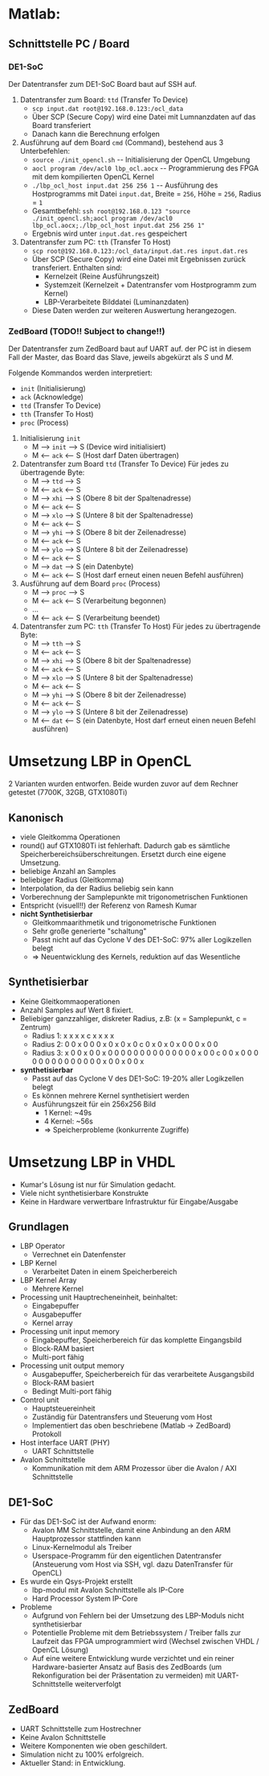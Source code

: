 # Matlab:

## Schnittstelle PC / Board

### DE1-SoC
Der Datentransfer zum DE1-SoC Board baut auf SSH auf. 

1. Datentransfer zum Board: `ttd` (Transfer To Device)
    - `scp input.dat root@192.168.0.123:/ocl_data`
    - Über SCP (Secure Copy) wird eine Datei mit Lumnanzdaten auf das Board transferiert
    - Danach kann die Berechnung erfolgen
2. Ausführung auf dem Board `cmd` (Command), bestehend aus 3 Unterbefehlen:
    - `source ./init_opencl.sh` -- Initialisierung der OpenCL Umgebung
    - `aocl program /dev/acl0 lbp_ocl.aocx` -- Programmierung des FPGA mit dem kompilierten OpenCL Kernel
    - `./lbp_ocl_host input.dat 256 256 1` -- Ausführung des Hostprogramms mit Datei `input.dat`, Breite = `256`, Höhe = `256`, Radius = `1` 
    - Gesamtbefehl: `ssh root@192.168.0.123 "source ./init_opencl.sh;aocl program /dev/acl0 lbp_ocl.aocx;./lbp_ocl_host input.dat 256 256 1"`
    - Ergebnis wird unter `input.dat.res` gespeichert
3. Datentransfer zum PC: `tth` (Transfer To Host)
    - `scp root@192.168.0.123:/ocl_data/input.dat.res input.dat.res`
    - Über SCP (Secure Copy) wird eine Datei mit Ergebnissen zurück transferiert. Enthalten sind: 
        - Kernelzeit (Reine Ausführungszeit)
        - Systemzeit (Kernelzeit + Datentransfer vom Hostprogramm zum Kernel)
        - LBP-Verarbeitete Bilddatei (Luminanzdaten)
    - Diese Daten werden zur weiteren Auswertung herangezogen.

### ZedBoard (TODO!! Subject to change!!)

Der Datentransfer zum ZedBoard baut auf UART auf. 
der PC ist in diesem Fall der Master, das Board das Slave, jeweils abgekürzt als *S* und *M*.

Folgende Kommandos werden interpretiert:
- `init`    (Initialisierung)
- `ack`     (Acknowledge)
- `ttd`     (Transfer To Device)
- `tth`     (Transfer To Host)
- `proc`    (Process)

1. Initialisierung `init`
    - M --> `init` --> S (Device wird initialisiert)
    - M <-- `ack`  <-- S (Host darf Daten übertragen)
2. Datentransfer zum Board `ttd` (Transfer To Device)
    Für jedes zu übertragende Byte: 
    - M --> `ttd` --> S
    - M <-- `ack` <-- S
    - M --> `xhi` --> S (Obere 8 bit der Spaltenadresse)
    - M <-- `ack` <-- S
    - M --> `xlo` --> S (Untere 8 bit der Spaltenadresse)
    - M <-- `ack` <-- S
    - M --> `yhi` --> S (Obere 8 bit der Zeilenadresse)
    - M <-- `ack` <-- S
    - M --> `ylo` --> S (Untere 8 bit der Zeilenadresse)
    - M <-- `ack` <-- S
    - M --> `dat` --> S (ein Datenbyte)
    - M <-- `ack` <-- S (Host darf erneut einen neuen Befehl ausführen)
3. Ausführung auf dem Board `proc` (Process)
    - M --> `proc` --> S 
    - M <-- `ack` <-- S (Verarbeitung begonnen)
    - ...
    - M <-- `ack` <-- S (Verarbeitung beendet)
4. Datentransfer zum PC: `tth` (Transfer To Host)
    Für jedes zu übertragende Byte: 
    - M --> `tth` --> S
    - M <-- `ack` <-- S
    - M --> `xhi` --> S (Obere 8 bit der Spaltenadresse)
    - M <-- `ack` <-- S
    - M --> `xlo` --> S (Untere 8 bit der Spaltenadresse)
    - M <-- `ack` <-- S
    - M --> `yhi` --> S (Obere 8 bit der Zeilenadresse)
    - M <-- `ack` <-- S
    - M --> `ylo` --> S (Untere 8 bit der Zeilenadresse)
    - M <-- `dat` <-- S (ein Datenbyte, Host darf erneut einen neuen Befehl ausführen)

# Umsetzung LBP in OpenCL
2 Varianten wurden entworfen. Beide wurden zuvor auf dem Rechner getestet (7700K, 32GB, GTX1080Ti)
## Kanonisch
- viele Gleitkomma Operationen
- round() auf GTX1080Ti ist fehlerhaft. Dadurch gab es sämtliche Speicherbereichsüberschreitungen. Ersetzt durch eine eigene Umsetzung.
- beliebige Anzahl an Samples
- beliebiger Radius (Gleitkomma)
- Interpolation, da der Radius beliebig sein kann
- Vorberechnung der Samplepunkte mit trigonometrischen Funktionen
- Entspricht (visuell!!) der Referenz von Ramesh Kumar
- **nicht Synthetisierbar**
    - Gleitkommaarithmetik und trigonometrische Funktionen
    - Sehr große generierte "schaltung"
    - Passt nicht auf das Cyclone V des DE1-SoC: 97% aller Logikzellen belegt
    - => Neuentwicklung des Kernels, reduktion auf das Wesentliche

## Synthetisierbar
- Keine Gleitkommaoperationen
- Anzahl Samples auf Wert 8 fixiert.
- Beliebiger ganzzahliger, diskreter Radius, z.B: (x = Samplepunkt, c = Zentrum)
    - Radius 1:
    x x x
    x c x
    x x x
    - Radius 2:
    0 0 x 0 0
    0 x 0 x 0
    x 0 c 0 x
    0 x 0 x 0 
    0 0 x 0 0 
    - Radius 3:
    x 0 0 x 0 0 x
    0 0 0 0 0 0 0
    0 0 0 0 0 0 0
    x 0 0 c 0 0 x
    0 0 0 0 0 0 0
    0 0 0 0 0 0 0
    x 0 0 x 0 0 x
- **synthetisierbar**
    - Passt auf das Cyclone V des DE1-SoC: 19-20% aller Logikzellen belegt
    - Es können mehrere Kernel synthetisiert werden
    - Ausführungszeit für ein 256x256 Bild
        - 1 Kernel: ~49s
        - 4 Kernel: ~56s
        - => Speicherprobleme (konkurrente Zugriffe)

# Umsetzung LBP in VHDL

- Kumar's Lösung ist nur für Simulation gedacht.
- Viele nicht synthetisierbare Konstrukte
- Keine in Hardware verwertbare Infrastruktur für Eingabe/Ausgabe

## Grundlagen
- LBP Operator
    - Verrechnet ein Datenfenster
- LBP Kernel
    - Verarbeitet Daten in einem Speicherbereich
- LBP Kernel Array
    - Mehrere Kernel
- Processing unit
    Hauptrecheneinheit, beinhaltet:
    - Eingabepuffer
    - Ausgabepuffer
    - Kernel array
- Processing unit input memory
    - Eingabepuffer, Speicherbereich für das komplette Eingangsbild
    - Block-RAM basiert
    - Multi-port fähig
- Processing unit output memory
    - Ausgabepuffer, Speicherbereich für das verarbeitete Ausgangsbild
    - Block-RAM basiert
    - Bedingt Multi-port fähig
- Control unit
    - Hauptsteuereinheit
    - Zuständig für Datentransfers und Steuerung vom Host
    - Implementiert das oben beschriebene (Matlab -> ZedBoard) Protokoll
- Host interface UART (PHY)
    - UART Schnittstelle
- Avalon Schnittstelle
    - Kommunikation mit dem ARM Prozessor über die Avalon / AXI Schnittstelle

## DE1-SoC
- Für das DE1-SoC ist der Aufwand enorm:
    - Avalon MM Schnittstelle, damit eine Anbindung an den ARM Hauptprozessor stattfinden kann
    - Linux-Kernelmodul als Treiber
    - Userspace-Programm für den eigentlichen Datentransfer (Ansteuerung vom Host via SSH, vgl. dazu DatenTransfer für OpenCL)
- Es wurde ein Qsys-Projekt erstellt
    - lbp-modul mit Avalon Schnittstelle als IP-Core
    - Hard Processor System IP-Core
- Probleme
    - Aufgrund von Fehlern bei der Umsetzung des LBP-Moduls nicht synthetisierbar
    - Potentielle Probleme mit dem Betriebssystem / Treiber falls zur Laufzeit das FPGA umprogrammiert wird (Wechsel zwischen VHDL / OpenCL Lösung)    
    - Auf eine weitere Entwicklung wurde verzichtet und ein reiner Hardware-basierter Ansatz auf Basis des ZedBoards (um Rekonfiguration bei der Präsentation zu vermeiden) mit UART-Schnittstelle weiterverfolgt

## ZedBoard
- UART Schnittstelle zum Hostrechner
- Keine Avalon Schnittstelle
- Weitere Komponenten wie oben geschildert.
- Simulation nicht zu 100% erfolgreich.
- Aktueller Stand: in Entwicklung.


